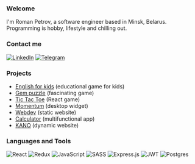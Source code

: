 ### Welcome

I'm Roman Petrov, a software engineer based in Minsk, Belarus.   
Programming is hobby, lifestyle and chilling out.

### Contact me

[![LinkedIn](https://img.shields.io/badge/linkedin-%230077B5.svg?style=for-the-badge&logo=linkedin&logoColor=white)](https://www.linkedin.com/in/roman-petrov-99a7262a5)
[![Telegram](https://img.shields.io/badge/Telegram-2CA5E0?style=for-the-badge&logo=telegram&logoColor=white)](https://t.me/LifeIsGoodYouKnowWhatIMeanRight)

### Projects
- [English for kids](https://ropegxdamn.github.io/english-for-kids/) (educational game for kids)
- [Gem puzzle](https://ropegxdamn.github.io/gem-puzzle/) (fascinating game)
- [Tic Tac Toe](https://ropegxdamn.github.io/tic-tac-toe/) (React game)
- [Momentum](https://ropegxdamn.github.io/momentum/) (desktop widget)
- [Webdev](https://ropegxdamn.github.io/web-dev/) (static website)
- [Calculator](https://ropegxdamn.github.io/calculator/) (multifunctional app)
- [KANO](https://ropegxdamn.github.io/kano/) (dynamic website)

### Languages and Tools
![React](https://img.shields.io/badge/react-%2320232a.svg?style=for-the-badge&logo=react&logoColor=%2361DAFB)
![Redux](https://img.shields.io/badge/redux-%23593d88.svg?style=for-the-badge&logo=redux&logoColor=white)
![JavaScript](https://img.shields.io/badge/typescript-%23007ACC.svg?style=for-the-badge&logo=typescript&logoColor=white)
![SASS](https://img.shields.io/badge/SASS-hotpink.svg?style=for-the-badge&logo=SASS&logoColor=white)
![Express.js](https://img.shields.io/badge/express.js-%23404d59.svg?style=for-the-badge&logo=express&logoColor=%2361DAFB)
![JWT](https://img.shields.io/badge/JWT-black?style=for-the-badge&logo=JSON%20web%20tokens)
![Postgres](https://img.shields.io/badge/postgres-%23316192.svg?style=for-the-badge&logo=postgresql&logoColor=white)
